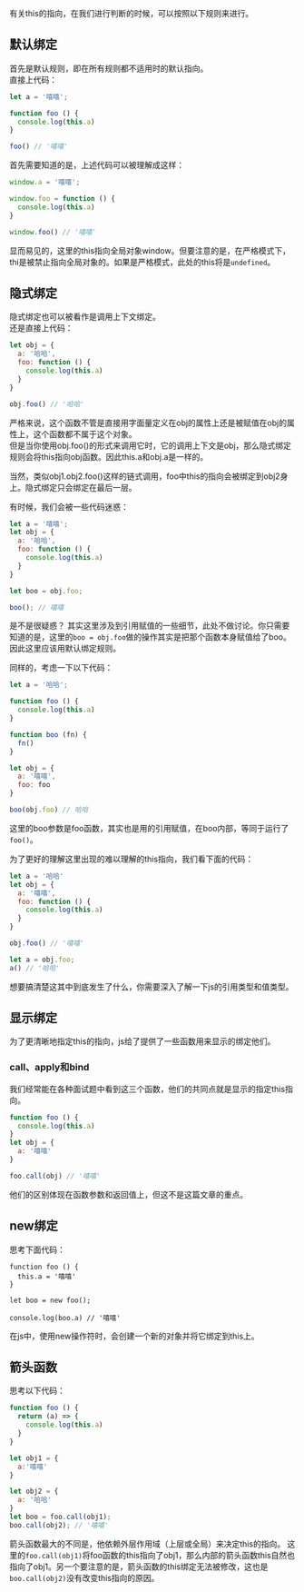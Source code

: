 有关this的指向，在我们进行判断的时候，可以按照以下规则来进行。
## 默认绑定
首先是默认规则，即在所有规则都不适用时的默认指向。  
直接上代码：
```javascript
let a = '嘻嘻';

function foo () {
  console.log(this.a)
}

foo() // '嘻嘻'
```
首先需要知道的是，上述代码可以被理解成这样：
```javascript
window.a = '嘻嘻';

window.foo = function () {
  console.log(this.a)
}

window.foo() // '嘻嘻'
```

显而易见的，这里的this指向全局对象window。但要注意的是，在严格模式下，thi是被禁止指向全局对象的。如果是严格模式，此处的this将是`undefined`。

## 隐式绑定
隐式绑定也可以被看作是调用上下文绑定。  
还是直接上代码：
```javascript
let obj = {
  a: '哈哈',
  foo: function () {
    console.log(this.a)
  }
}

obj.foo() // '哈哈'
```
严格来说，这个函数不管是直接用字面量定义在obj的属性上还是被赋值在obj的属性上，这个函数都不属于这个对象。  
但是当你使用obj.foo()的形式来调用它时，它的调用上下文是obj，那么隐式绑定规则会将this指向obj函数。因此this.a和obj.a是一样的。

当然，类似obj1.obj2.foo()这样的链式调用，foo中this的指向会被绑定到obj2身上。隐式绑定只会绑定在最后一层。

有时候，我们会被一些代码迷惑：
```javascript
let a = '嘻嘻';
let obj = {
  a: '哈哈',
  foo: function () {
    console.log(this.a)
  }
}

let boo = obj.foo;

boo(); // 嘻嘻
```
是不是很疑惑？
其实这里涉及到引用赋值的一些细节，此处不做讨论。你只需要知道的是，这里的`boo = obj.foo`做的操作其实是把那个函数本身赋值给了boo。因此这里应该用默认绑定规则。

同样的，考虑一下以下代码：
```javascript
let a = '哈哈';

function foo () {
  console.log(this.a)
}

function boo (fn) {
  fn()
}

let obj = {
  a: '嘻嘻',
  foo: foo
}

boo(obj.foo) // 哈哈
```
这里的boo参数是foo函数，其实也是用的引用赋值，在boo内部，等同于运行了`foo()`。

为了更好的理解这里出现的难以理解的this指向，我们看下面的代码：
```javascript
let a = '哈哈'
let obj = {
  a: '嘻嘻',
  foo: function () {
    console.log(this.a)
  }
}

obj.foo() // '嘻嘻'

let a = obj.foo;
a() // '哈哈'
```
想要搞清楚这其中到底发生了什么，你需要深入了解一下js的引用类型和值类型。

## 显示绑定
为了更清晰地指定this的指向，js给了提供了一些函数用来显示的绑定他们。
### call、apply和bind
我们经常能在各种面试题中看到这三个函数，他们的共同点就是显示的指定this指向。

```javascript
function foo () {
  console.log(this.a)
}
let obj = {
  a: '嘻嘻'
}

foo.call(obj) // '嘻嘻'
```
他们的区别体现在函数参数和返回值上，但这不是这篇文章的重点。

## new绑定
思考下面代码：
```
function foo () {
  this.a = '嘻嘻'
}

let boo = new foo();

console.log(boo.a) // '嘻嘻'
```
在js中，使用new操作符时，会创建一个新的对象并将它绑定到this上。

## 箭头函数
思考以下代码：
```javascript
function foo () {
  return (a) => {
    console.log(this.a)
  }
}

let obj1 = {
  a:'嘻嘻'
}

let obj2 = {
  a: '哈哈'
}
let boo = foo.call(obj1);
boo.call(obj2); // '嘻嘻'
```
箭头函数最大的不同是，他依赖外层作用域（上层或全局）来决定this的指向。
这里的`foo.call(obj1)`将foo函数的this指向了obj1，那么内部的箭头函数this自然也指向了obj1。另一个要注意的是，箭头函数的this绑定无法被修改，这也是`boo.call(obj2)`没有改变this指向的原因。
